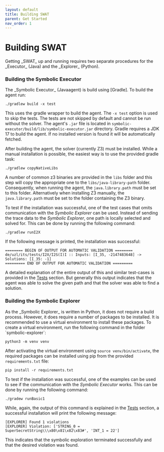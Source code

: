 ```yaml
---
layout: default
title: Building SWAT
parent: Get Started
nav_order: 1
---
```

<h1> Building SWAT </h1>
Getting _SWAT_ up and running requires two separate procedures for the _Executor_ (Java) and the _Explorer_ (Python).
<h3> Building the Symbolic Executor </h3>
The _Symbolic Executor_ (Javaagent) is build using [Gradle]. To build the agent run:

```
./gradlew build -x test
```
This uses the gradle wrapper to build the agent.
The `-x test` option is used to skip the tests. The tests are not skipped by default and cannot be run without the 
solver. The agent's `.jar` file is located in `symbolic-executor/build/lib/symbolic-executor.jar` directory.
Gradle requires a JDK 17 to build the agent. If no installed version is found it will be automatically fetched. 

After building the agent, the solver (currently Z3) must be installed. 
While a manual installation is possible, the easiest way is to use the provided gradle task:

```
./gradlew copyNativeLibs
```

A number of common z3 binaries are provided in the `libs` folder and this step will copy the appropriate one to the 
`libs/java-library-path` folder. Consequently, when running the agent, the `java.library.path` must be set to this folder.
Alternatively when installing Z3 manually, the `java.library.path` must be set to the folder containing the Z3 binary.

To test if the installation was successful, one of the test cases that omits communication with the _Symbolic Explorer_ 
can be used. Instead of sending the trace data to the _Symbolic Explorer_, one path is locally selected and solved for. 
This can be done by running the following command:

```
./gradlew runI2X
```

If the following message is printed, the installation was successful:

```
======== BEGIN OF OUTPUT FOR AUTOMATIC VALIDATION ========
de/uzl/its/tests/I2X/I2S(I)I :: Inputs: [I_35, -2147483648] -> Solutions: [I_35: -1]
========= END OF OUTPUT FOR AUTOMATIC VALIDATION =========
```

A detailed explanation of the entire output of this and similar test-cases is provided in the [Tests] section.
But generally this output indicates that the agent was able to solve the given path and that the solver was able to find a solution.
<h3> Building the Symbolic Explorer </h3>
As the _Symbolic Explorer_ is written in Python, it does not require a build process.
However, it does require a number of packages to be installed.
It is recommended to use a virtual environment to install these packages.
To create a virtual environment, run the following command in the folder `symbolic-explorer`:

```
python3 -m venv venv
```

After activating the virtual environment using `source venv/bin/activate`, the required packages can be installed using pip from the 
provided `requirements.txt` file:

```
pip install -r requirements.txt
```

To test if the installation was successful, one of the examples can be used to see if the communication with the _Symbolic Executor_ works.
This can be done by running the following command:

```
./gradew runBasic1
```

While, again, the output of this command is explained in the [Tests] section, a successful installation will print the following message:

```
[EXPLORER] Found 1 violations
[EXPLORER] Violation: ['STRING_0 = SuperSecretString\\\x80\x81\x82\x83#', 'INT_1 = 22']
```

This indicates that the symbolic exploration terminated successfully and that the desired violation was found.

[Tests]: /docs/pages/tests.html
[Gradle]: https://gradle.org